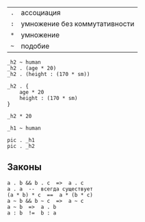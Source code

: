 |     |                               |
| --- | ----------------------------- |
| `.` | ассоциация                    |
| `:` | умножение без коммутативности |
| `*` | умножение                     |
| `~` | подобие                       |

```
_h2 ~ human
_h2 . (age * 20)
_h2 . (height : (170 * sm))

_h2 . { 
    age * 20 
    height : (170 * sm)
}

_h2 * 20

_h1 ~ human

pic . _h1
pic . _h2
```

## Законы

```
a . b && b . c  =>  a . c
a . a  --  всегда существует
(a * b) * c  ==  a * (b * c)
a ~ b && b ~ c  =>  a ~ c
a ~ b  =>  a . b 
a : b  !=  b : a
```
